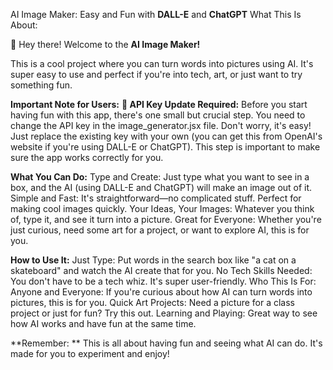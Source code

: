 AI Image Maker: Easy and Fun with **DALL-E** and **ChatGPT**
What This Is About:

👋 Hey there! Welcome to the **AI Image Maker!**

This is a cool project where you can turn words into pictures using AI. It's super easy to use and perfect if you're into tech, art, or just want to try something fun.

**Important Note for Users:**
**🔑 API Key Update Required:** Before you start having fun with this app, there's one small but crucial step. You need to change the API key in the image_generator.jsx file. Don't worry, it's easy! Just replace the existing key with your own (you can get this from OpenAI's website if you're using DALL-E or ChatGPT). This step is important to make sure the app works correctly for you.



**What You Can Do:**
Type and Create: Just type what you want to see in a box, and the AI (using DALL-E and ChatGPT) will make an image out of it.
Simple and Fast: It's straightforward—no complicated stuff. Perfect for making cool images quickly.
Your Ideas, Your Images: Whatever you think of, type it, and see it turn into a picture.
Great for Everyone: Whether you're just curious, need some art for a project, or want to explore AI, this is for you.

**How to Use It:**
Just Type: Put words in the search box like "a cat on a skateboard" and watch the AI create that for you.
No Tech Skills Needed: You don't have to be a tech whiz. It's super user-friendly.
Who This Is For:
Anyone and Everyone: If you're curious about how AI can turn words into pictures, this is for you.
Quick Art Projects: Need a picture for a class project or just for fun? Try this out.
Learning and Playing: Great way to see how AI works and have fun at the same time.

**Remember: ** This is all about having fun and seeing what AI can do. It's made for you to experiment and enjoy!

